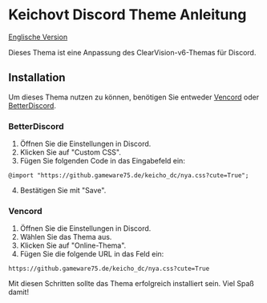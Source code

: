 # Keichovt Discord Theme Anleitung
[Englische Version](https://github.gameware75.de/keicho_dc/en/)

Dieses Thema ist eine Anpassung des ClearVision-v6-Themas für Discord.

## Installation

Um dieses Thema nutzen zu können, benötigen Sie entweder [Vencord](https://vencord.dev/download/) oder [BetterDiscord](https://betterdiscord.app).

### BetterDiscord
1. Öffnen Sie die Einstellungen in Discord.
2. Klicken Sie auf "Custom CSS".
3. Fügen Sie folgenden Code in das Eingabefeld ein:
```
@import "https://github.gameware75.de/keicho_dc/nya.css?cute=True";
```
4. Bestätigen Sie mit "Save".

### Vencord
1. Öffnen Sie die Einstellungen in Discord.
2. Wählen Sie das Thema aus.
3. Klicken Sie auf "Online-Thema".
4. Fügen Sie die folgende URL in das Feld ein:
```
https://github.gameware75.de/keicho_dc/nya.css?cute=True
```

Mit diesen Schritten sollte das Thema erfolgreich installiert sein. Viel Spaß damit!
